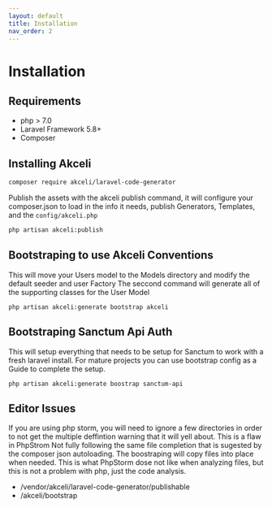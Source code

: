 ```yaml
---
layout: default
title: Installation
nav_order: 2
---
```


# Installation

## Requirements
* php > 7.0
* Laravel Framework 5.8+
* Composer

## Installing Akceli

``` sh
composer require akceli/laravel-code-generator
```

Publish the assets with the akceli publish command, it will configure your composer.json to load in the info it needs, publish Generators, Templates, and the `config/akceli.php`

``` sh
php artisan akceli:publish
```

## Bootstraping to use Akceli Conventions
This will move your Users model to the Models directory and modify the default seeder and user Factory
The seccond command will generate all of the supporting classes for the User Model
```shell script
php artisan akceli:generate bootstrap akceli
```

## Bootstraping Sanctum Api Auth
This will setup everything that needs to be setup for Sanctum to work with a fresh laravel install. For mature projects you can use bootstrap config as a Guide to complete the setup.
```shell script
php artisan akceli:generate boostrap sanctum-api
```

## Editor Issues
If you are using php storm, you will need to ignore a few directories in order to not get the multiple deffintion warning that it will yell about.
This is a flaw in PhpStrom Not fully following the same file completion that is sugested by the composer json autoloading.
The boostraping will copy files into place when needed.  This is what PhpStorm dose not like when analyzing files, but this is
not a problem with php, just the code analysis.
* /vendor/akceli/laravel-code-generator/publishable
* /akceli/bootstrap

